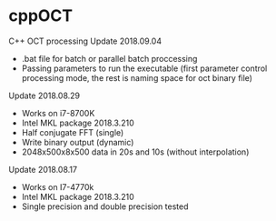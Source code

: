# cppOCT
C++ OCT processing
Update 2018.09.04
- .bat file for batch or parallel batch proccessing
- Passing parameters to run the executable (first parameter control processing mode, the rest is naming space for oct binary file)


Update 2018.08.29
- Works on i7-8700K
- Intel MKL package 2018.3.210
- Half conjugate FFT (single)
- Write binary output (dynamic)
- 2048x500x8x500 data in 20s and 10s (without interpolation)


Update 2018.08.17
- Works on I7-4770k 
- Intel MKL package 2018.3.210
- Single precision and double precision tested
